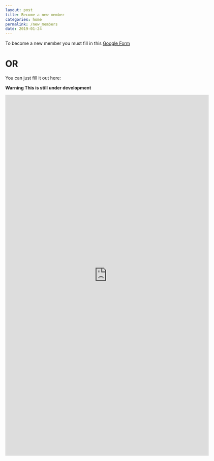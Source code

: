 ```yaml
---
layout: post
title: Become a new member
categories: home
permalink: /new_members
date: 2019-01-24
---
```

To become a new member you must fill in this [Google Form](https://goo.gl/forms/CpCNUT5NYrTErXTP2)

# OR
You can just fill it out here:

 **Warning This is still under development**

<iframe src="https://docs.google.com/forms/d/e/1FAIpQLSdiLn3tY8Nayj7uOOT3yCTUmQP1AIRBOcievk2r9sAlsBXpvg/viewform?embedded=true" width="640" height="1136" frameborder="0" marginheight="0" marginwidth="0">Loading...</iframe>
